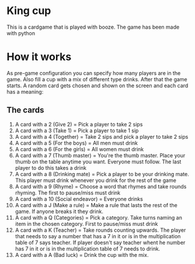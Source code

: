 # King cup
This is a cardgame that is played with booze.
The game has been made with python

# How it works
As pre-game configuration you can specify how many players are in the game. Also fill a cup with a mix of different type drinks. After that the game starts. A random card gets chosen and shown on the screen and each card has a meaning:

## The cards
1. A card with a 2 (Give 2) = Pick a player to take 2 sips
2. A card with a 3 (Take 1) = Pick a player to take 1 sip
3. A card with a 4 (Together) = Take 2 sips and pick a player to take 2 sips
4. A card with a 5 (For the boys) = All men must drink
5. A card with a 6 (For the girls) = All women must drink
6. A card with a 7 (Thumb master) = You're the thumb master. Place your thumb on the table anytime you want. Everyone must follow. The last player to do this takes a drink
7. A card with a 8 (Drinking mate) = Pick a player to be your drinking mate. This player must drink whenever you drink for the rest of the game
8. A card with a 9 (Rhyme) = Choose a word that rhymes and take rounds rhyming. The first to pause/miss must drink
9. A card with a 10 (Social endeavor) = Everyone drinks
10. A card with a J (Make a rule) = Make a rule that lasts the rest of the game. If anyone breaks it they drink.
11. A card with a Q (Categories) = Pick a category. Take turns naming an item in the chosen category. First to pause/miss must drink
12. A card with a K (Teacher) = Take rounds counting upwards. The player that needs to say a number that has a 7 in it or is in the multiplication table of 7 says teacher. If player doesn't say teacher whent he number has 7 in it or is in the multiplication table of 7 needs to drink.
13. A card with a A (Bad luck) = Drink the cup with the mix.
